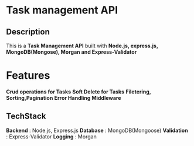 # Task management API

## Description
This is a **Task Management API** built with **Node.js, express.js, MongoDB(Mongose), Morgan and Express-Validator**

# Features
**Crud operations for Tasks**
**Soft Delete for Tasks**
**Filetering, Sorting,Pagination**
**Error Handling Middleware**

## TechStack

**Backend** : Node.js, Express.js
**Database** : MongoDB(Mongoose)
**Validation** : Express-Validator
**Logging** : Morgan
